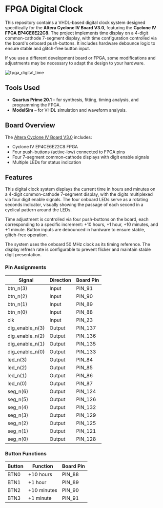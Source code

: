 # FPGA Digital Clock

This repository contains a VHDL-based digital clock system designed specifically for the **Altera Cyclone IV Board V3.0**, featuring the **Cyclone IV FPGA EP4CE6E22C8**. The project implements time display on a 4-digit common-cathode 7-segment display, with time configuration controlled via the board's onboard push-buttons. It includes hardware debounce logic to ensure stable and glitch-free button input. 

If you use a different development board or FPGA, some modifications and adjustments may be necessary to adapt the design to your hardware.

![fpga_digital_time](https://github.com/user-attachments/assets/937ba6d1-42fd-4daf-927a-1a2184637862)

## Tools Used

- **Quartus Prime 20.1** – for synthesis, fitting, timing analysis, and programming the FPGA.
- **ModelSim** – for VHDL simulation and waveform analysis.

## Board Overview

The [Altera Cyclone IV Board V3.0](https://github.com/lucasmazzetto/Altera-Cyclone-IV-board-V3.0) includes:

- Cyclone IV EP4CE6E22C8 FPGA
- Four push-buttons (active-low) connected to FPGA pins  
- Four 7-segment common-cathode displays with digit enable signals  
- Multiple LEDs for status indication  

## Features

This digital clock system displays the current time in hours and minutes on a 4-digit common-cathode 7-segment display, with the digits multiplexed via four digit enable signals. The four onboard LEDs serve as a rotating seconds indicator, visually showing the passage of each second in a cyclical pattern around the LEDs.

Time adjustment is controlled via four push-buttons on the board, each corresponding to a specific increment: +10 hours, +1 hour, +10 minutes, and +1 minute. Button inputs are debounced in hardware to ensure stable, glitch-free operation.

The system uses the onboard 50 MHz clock as its timing reference. The display refresh rate is configurable to prevent flicker and maintain stable digit presentation.

### Pin Assignments

| Signal          | Direction | Board Pin |
|-----------------|-----------|-----------|
| btn_n(3)        | Input     | PIN_91    |
| btn_n(2)        | Input     | PIN_90    |
| btn_n(1)        | Input     | PIN_89    |
| btn_n(0)        | Input     | PIN_88    |
| clk             | Input     | PIN_23    |
| dig_enable_n(3) | Output    | PIN_137   |
| dig_enable_n(2) | Output    | PIN_136   |
| dig_enable_n(1) | Output    | PIN_135   |
| dig_enable_n(0) | Output    | PIN_133   |
| led_n(3)        | Output    | PIN_84    |
| led_n(2)        | Output    | PIN_85    |
| led_n(1)        | Output    | PIN_86    |
| led_n(0)        | Output    | PIN_87    |
| seg_n(6)        | Output    | PIN_124   |
| seg_n(5)        | Output    | PIN_126   |
| seg_n(4)        | Output    | PIN_132   |
| seg_n(3)        | Output    | PIN_129   |
| seg_n(2)        | Output    | PIN_125   |
| seg_n(1)        | Output    | PIN_121   |
| seg_n(0)        | Output    | PIN_128   |

### Button Functions

| Button | Function    | Board Pin |
|--------|-------------|-----------|
| BTN0   | +10 hours   | PIN_88    |
| BTN1   | +1 hour     | PIN_89    |
| BTN2   | +10 minutes | PIN_90    |
| BTN3   | +1 minute   | PIN_91    |

